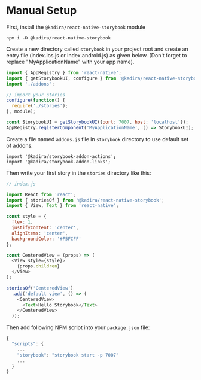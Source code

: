 # Manual Setup

First, install the `@kadira/react-native-storybook` module

```shell
npm i -D @kadira/react-native-storybook
```

Create a new directory called `storybook` in your project root and create an entry file (index.ios.js or index.android.js) as given below. (Don't forget to replace "MyApplicationName" with your app name).

```js
import { AppRegistry } from 'react-native';
import { getStorybookUI, configure } from '@kadira/react-native-storybook';
import './addons';

// import your stories
configure(function() {
  require('./stories');
}, module);

const StorybookUI = getStorybookUI({port: 7007, host: 'localhost'});
AppRegistry.registerComponent('MyApplicationName', () => StorybookUI);
```

Create a file named `addons.js` file in `storybook` directory to use default set of addons.

```
import '@kadira/storybook-addon-actions';
import '@kadira/storybook-addon-links';
```

Then write your first story in the `stories` directory like this:

```js
// index.js

import React from 'react';
import { storiesOf } from '@kadira/react-native-storybook';
import { View, Text } from 'react-native';

const style = {
  flex: 1,
  justifyContent: 'center',
  alignItems: 'center',
  backgroundColor: '#F5FCFF'
};

const CenteredView = (props) => (
  <View style={style}>
    {props.children}
  </View>
);

storiesOf('CenteredView')
  .add('default view', () => (
    <CenteredView>
      <Text>Hello Storybook</Text>
    </CenteredView>
  ));
```

Then add following NPM script into your `package.json` file:

```js
{
  "scripts": {
    ...
    "storybook": "storybook start -p 7007"
    ...
  }
}
```
